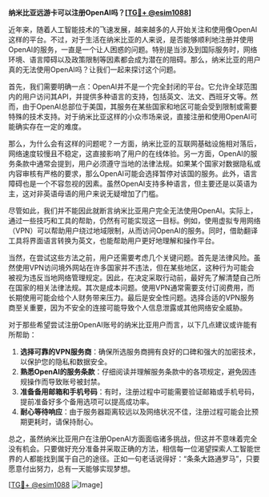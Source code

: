 **纳米比亚远游卡可以注册OpenAI吗？[[TG💪+ @esim1088](https://t.me/s/esim1088)]**

近年来，随着人工智能技术的飞速发展，越来越多的人开始关注和使用像OpenAI这样的平台。不过，对于生活在纳米比亚的人来说，是否能够顺利地注册并使用OpenAI的服务，一直是一个让人困惑的问题。特别是当涉及到国际服务时，网络环境、语言障碍以及政策限制等因素都会成为潜在的阻碍。那么，纳米比亚的用户真的无法使用OpenAI吗？让我们一起来探讨这个问题。

首先，我们需要明确一点：OpenAI并不是一个完全封闭的平台。它允许全球范围内的用户访问其API，并提供多种语言的支持，包括英文、法文、西班牙文等。然而，由于OpenAI总部位于美国，其服务在某些国家和地区可能会受到限制或需要特殊的技术支持。对于纳米比亚这样的小众市场来说，直接注册和使用OpenAI可能确实存在一定的难度。

那么，为什么会有这样的问题呢？一方面，纳米比亚的互联网基础设施相对落后，网络速度较慢且不稳定，这直接影响了用户的在线体验。另一方面，OpenAI的服务条款中通常会提到，用户必须遵守当地的法律法规。如果某个国家对数据隐私或内容审核有严格的要求，那么OpenAI可能会选择暂停对该国的服务。此外，语言障碍也是一个不容忽视的因素。虽然OpenAI支持多种语言，但主要还是以英语为主，这对非英语母语的用户来说无疑增加了门槛。

尽管如此，我们并不能因此就断言纳米比亚用户完全无法使用OpenAI。实际上，通过一些技巧和工具的帮助，仍然有可能实现这一目标。例如，使用虚拟专用网络（VPN）可以帮助用户绕过地域限制，从而访问OpenAI的服务。同时，借助翻译工具将界面语言转换为英文，也能帮助用户更好地理解和操作平台。

当然，在尝试这些方法之前，用户还需要考虑几个关键问题。首先是法律风险。虽然使用VPN访问境外网站在许多国家并不违法，但在某些地区，这种行为可能会被视为违反当地网络管理规定。因此，在决定采取行动前，最好先了解清楚自己所在国家的相关法律法规。其次是成本问题。使用VPN通常需要支付订阅费用，而长期使用可能会给个人财务带来压力。最后是安全性问题。选择合适的VPN服务商至关重要，因为不安全的连接可能导致个人信息泄露或其他网络安全威胁。

对于那些希望尝试注册OpenAI账号的纳米比亚用户而言，以下几点建议或许能有所帮助：

1. **选择可靠的VPN服务商**：确保所选服务商拥有良好的口碑和强大的加密技术，以保护您的隐私和数据安全。
2. **熟悉OpenAI的服务条款**：仔细阅读并理解服务条款中的各项规定，避免因违规操作而导致账号被封禁。
3. **准备备用邮箱和手机号码**：有时，注册过程中可能需要验证邮箱或手机号码，提前准备好多个备用选项可以提高成功率。
4. **耐心等待响应**：由于服务器距离较远以及网络状况不佳，注册过程可能会比预期更耗时，请保持耐心。

总之，虽然纳米比亚用户在注册OpenAI方面面临诸多挑战，但这并不意味着完全没有机会。只要做好充分准备并采取正确的方法，相信每一位渴望探索人工智能世界的人都能找到属于自己的途径。正如一句老话说得好：“条条大路通罗马”，只要愿意付出努力，总有一天能够实现梦想。

[[TG💪+ @esim1088](https://t.me/s/esim1088) ![Image](https://i.postimg.cc/4NQfJmqS/Snipaste-2025-05-13-00-14-12.png)]
